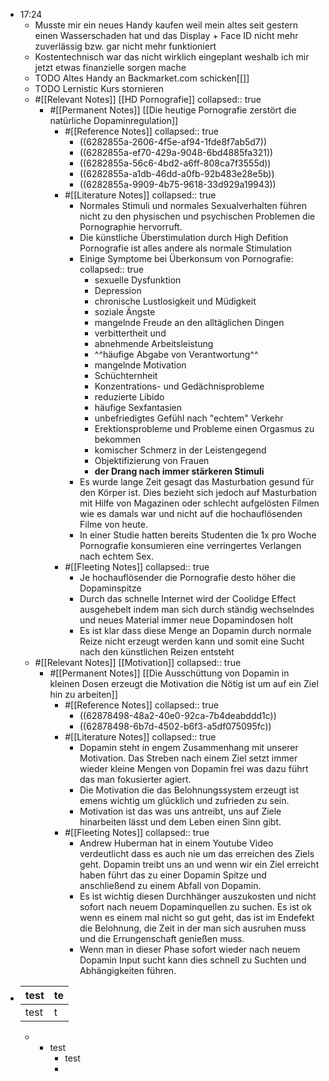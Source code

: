 - 17:24
	- Musste mir ein neues Handy kaufen weil mein altes seit gestern einen Wasserschaden hat und das Display + Face ID nicht mehr zuverlässig bzw. gar nicht mehr funktioniert
	- Kostentechnisch war das nicht wirklich eingeplant weshalb ich mir jetzt etwas finanzielle sorgen mache
	- TODO Altes Handy an Backmarket.com schicken[[]]
	- TODO Lernistic Kurs stornieren
	- #[[Relevant Notes]] [[HD Pornografie]]
	  collapsed:: true
		- #[[Permanent Notes]] [[Die heutige Pornografie zerstört die natürliche Dopaminregulation]]
			- #[[Reference Notes]]
			  collapsed:: true
				- ((6282855a-2606-4f5e-af94-1fde8f7ab5d7))
				- ((6282855a-ef70-429a-9048-6bd4885fa321))
				- ((6282855a-56c6-4bd2-a6ff-808ca7f3555d))
				- ((6282855a-a1db-46dd-a0fb-92b483e28e5b))
				- ((6282855a-9909-4b75-9618-33d929a19943))
			- #[[Literature Notes]]
			  collapsed:: true
				- Normales Stimuli und normales Sexualverhalten führen nicht zu den physischen und psychischen Problemen die Pornographie hervorruft.
				- Die künstliche Überstimulation durch High Defition Pornografie ist alles andere als normale Stimulation
				- Einige Symptome bei Überkonsum von Pornografie:
				  collapsed:: true
					- sexuelle Dysfunktion
					- Depression
					- chronische Lustlosigkeit und Müdigkeit
					- soziale Ängste
					- mangelnde Freude an den alltäglichen Dingen
					- verbittertheit und
					- abnehmende Arbeitsleistung
					- ^^häufige Abgabe von Verantwortung^^
					- mangelnde Motivation
					- Schüchternheit
					- Konzentrations- und Gedächnisprobleme
					- reduzierte Libido
					- häufige Sexfantasien
					- unbefriedigtes Gefühl nach "echtem" Verkehr
					- Erektionsprobleme und Probleme einen Orgasmus zu bekommen
					- komischer Schmerz in der Leistengegend
					- Objektifizierung von Frauen
					- **der Drang nach immer stärkeren Stimuli**
				- Es wurde lange Zeit gesagt das Masturbation gesund für den Körper ist. Dies bezieht sich jedoch auf Masturbation mit Hilfe von Magazinen oder schlecht aufgelösten Filmen wie es damals war und nicht auf die hochauflösenden Filme von heute.
				- In einer Studie hatten bereits Studenten die 1x pro Woche Pornografie konsumieren eine verringertes Verlangen nach echtem Sex.
			- #[[Fleeting Notes]]
			  collapsed:: true
				- Je hochauflösender die Pornografie desto höher die Dopaminspitze
				- Durch das schnelle Internet wird der Coolidge Effect ausgehebelt indem man sich durch ständig wechselndes und neues Material immer neue Dopamindosen holt
				- Es ist klar dass diese Menge an Dopamin durch normale Reize nicht erzeugt werden kann und somit eine Sucht nach den künstlichen Reizen entsteht
	- #[[Relevant Notes]] [[Motivation]]
	  collapsed:: true
		- #[[Permanent Notes]] [[Die Ausschüttung von Dopamin in kleinen Dosen erzeugt die Motivation die Nötig ist um auf ein Ziel hin zu arbeiten]]
			- #[[Reference Notes]]
			  collapsed:: true
				- ((62878498-48a2-40e0-92ca-7b4deabddd1c))
				- ((62878498-6b7d-4502-b6f3-a5df075095fc))
			- #[[Literature Notes]]
			  collapsed:: true
				- Dopamin steht in engem Zusammenhang mit unserer Motivation. Das Streben nach einem Ziel setzt immer wieder kleine Mengen von Dopamin frei was dazu führt das man fokusierter agiert.
				- Die Motivation die das Belohnungssystem erzeugt ist emens wichtig um glücklich und zufrieden zu sein.
				- Motivation ist das was uns antreibt, uns auf Ziele hinarbeiten lässt und dem Leben einen Sinn gibt.
			- #[[Fleeting Notes]]
			  collapsed:: true
				- Andrew Huberman hat in einem Youtube Video verdeutlicht dass es auch nie um das erreichen des Ziels geht. Dopamin treibt uns an und wenn wir ein Ziel erreicht haben führt das zu einer Dopamin Spitze und anschließend zu einem Abfall von Dopamin.
				- Es ist wichtig diesen Durchhänger auszukosten und nicht sofort nach neuem Dopaminquellen zu suchen. Es ist ok wenn es einem mal nicht so gut geht, das ist im Endefekt die Belohnung, die Zeit in der man sich ausruhen muss und die Errungenschaft genießen muss.
				- Wenn man in dieser Phase sofort wieder nach neuem Dopamin Input sucht kann dies schnell zu Suchten und Abhängigkeiten führen.
- |test|te|
  |--|--|
  |test|t|
	-
		- test
			- test
			-